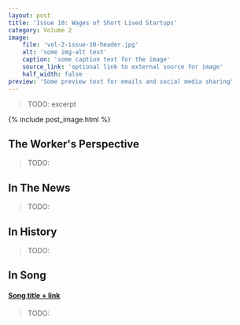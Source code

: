 ```yaml
---
layout: post
title: 'Issue 10: Wages of Short Lived Startups'
category: Volume 2
image:
    file: 'vol-2-issue-10-header.jpg'
    alt: 'some img-alt text'
    caption: 'some caption text for the image'
    source_link: 'optional link to external source for image'
    half_width: false
preview: 'Some preview text for emails and social media sharing'
---
```


> TODO: excerpt

<!--excerpt-->

{% include post_image.html %}

## The Worker's Perspective

> TODO:

## In The News

> TODO:

## In History

> TODO:

## In Song

#### [Song title + link]()

> TODO:
